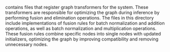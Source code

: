 contains files that register graph transformers for the system. These transformers are responsible for optimizing the graph during inference by performing fusion and elimination operations. The files in this directory include implementations of fusion rules for batch normalization and addition operations, as well as batch normalization and multiplication operations. These fusion rules combine specific nodes into single nodes with updated initializers, optimizing the graph by improving compatibility and removing unnecessary nodes.